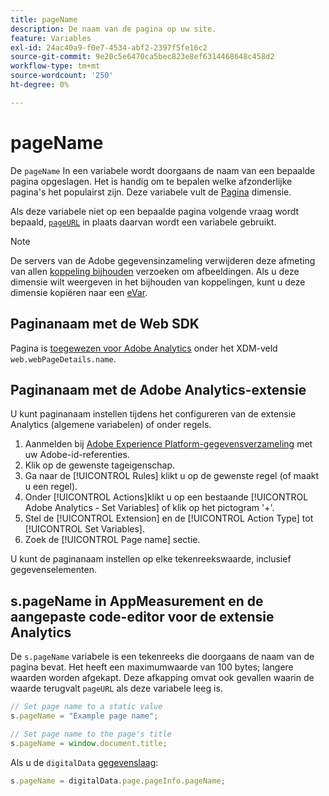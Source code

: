 ```yaml
---
title: pageName
description: De naam van de pagina op uw site.
feature: Variables
exl-id: 24ac40a9-f0e7-4534-abf2-2397f5fe16c2
source-git-commit: 9e20c5e6470ca5bec823e8ef6314468648c458d2
workflow-type: tm+mt
source-wordcount: '250'
ht-degree: 0%

---
```


# pageName

De `pageName` In een variabele wordt doorgaans de naam van een bepaalde pagina opgeslagen. Het is handig om te bepalen welke afzonderlijke pagina&#39;s het populairst zijn. Deze variabele vult de [Pagina](/help/components/dimensions/page.md) dimensie.

Als deze variabele niet op een bepaalde pagina volgende vraag wordt bepaald, [`pageURL`](pageurl.md) in plaats daarvan wordt een variabele gebruikt.

>[!NOTE]
>
>De servers van de Adobe gegevensinzameling verwijderen deze afmeting van allen [koppeling bijhouden](/help/implement/vars/functions/tl-method.md) verzoeken om afbeeldingen. Als u deze dimensie wilt weergeven in het bijhouden van koppelingen, kunt u deze dimensie kopiëren naar een [eVar](evar.md).

## Paginanaam met de Web SDK

Pagina is [toegewezen voor Adobe Analytics](https://experienceleague.adobe.com/docs/analytics/implementation/aep-edge/variable-mapping.html) onder het XDM-veld `web.webPageDetails.name`.

## Paginanaam met de Adobe Analytics-extensie

U kunt paginanaam instellen tijdens het configureren van de extensie Analytics (algemene variabelen) of onder regels.

1. Aanmelden bij [Adobe Experience Platform-gegevensverzameling](https://experience.adobe.com/data-collection) met uw Adobe-id-referenties.
2. Klik op de gewenste tageigenschap.
3. Ga naar de [!UICONTROL Rules] klikt u op de gewenste regel (of maakt u een regel).
4. Onder [!UICONTROL Actions]klikt u op een bestaande [!UICONTROL Adobe Analytics - Set Variables] of klik op het pictogram &#39;+&#39;.
5. Stel de [!UICONTROL Extension] en de [!UICONTROL Action Type] tot [!UICONTROL Set Variables].
6. Zoek de [!UICONTROL Page name] sectie.

U kunt de paginanaam instellen op elke tekenreekswaarde, inclusief gegevenselementen.

## s.pageName in AppMeasurement en de aangepaste code-editor voor de extensie Analytics

De `s.pageName` variabele is een tekenreeks die doorgaans de naam van de pagina bevat. Het heeft een maximumwaarde van 100 bytes; langere waarden worden afgekapt. Deze afkapping omvat ook gevallen waarin de waarde terugvalt `pageURL` als deze variabele leeg is.

```js
// Set page name to a static value
s.pageName = "Example page name";

// Set page name to the page's title
s.pageName = window.document.title;
```

Als u de `digitalData` [gegevenslaag](../../prepare/data-layer.md):

```js
s.pageName = digitalData.page.pageInfo.pageName;
```
